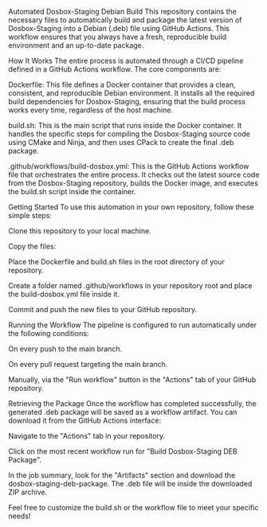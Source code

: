 Automated Dosbox-Staging Debian Build
This repository contains the necessary files to automatically build and package the latest version of Dosbox-Staging into a Debian (.deb) file using GitHub Actions. This workflow ensures that you always have a fresh, reproducible build environment and an up-to-date package.

How It Works
The entire process is automated through a CI/CD pipeline defined in a GitHub Actions workflow. The core components are:

Dockerfile: This file defines a Docker container that provides a clean, consistent, and reproducible Debian environment. It installs all the required build dependencies for Dosbox-Staging, ensuring that the build process works every time, regardless of the host machine.

build.sh: This is the main script that runs inside the Docker container. It handles the specific steps for compiling the Dosbox-Staging source code using CMake and Ninja, and then uses CPack to create the final .deb package.

.github/workflows/build-dosbox.yml: This is the GitHub Actions workflow file that orchestrates the entire process. It checks out the latest source code from the Dosbox-Staging repository, builds the Docker image, and executes the build.sh script inside the container.

Getting Started
To use this automation in your own repository, follow these simple steps:

Clone this repository to your local machine.

Copy the files:

Place the Dockerfile and build.sh files in the root directory of your repository.

Create a folder named .github/workflows in your repository root and place the build-dosbox.yml file inside it.

Commit and push the new files to your GitHub repository.

Running the Workflow
The pipeline is configured to run automatically under the following conditions:

On every push to the main branch.

On every pull request targeting the main branch.

Manually, via the "Run workflow" button in the "Actions" tab of your GitHub repository.

Retrieving the Package
Once the workflow has completed successfully, the generated .deb package will be saved as a workflow artifact. You can download it from the GitHub Actions interface:

Navigate to the "Actions" tab in your repository.

Click on the most recent workflow run for "Build Dosbox-Staging DEB Package".

In the job summary, look for the "Artifacts" section and download the dosbox-staging-deb-package. The .deb file will be inside the downloaded ZIP archive.

Feel free to customize the build.sh or the workflow file to meet your specific needs!